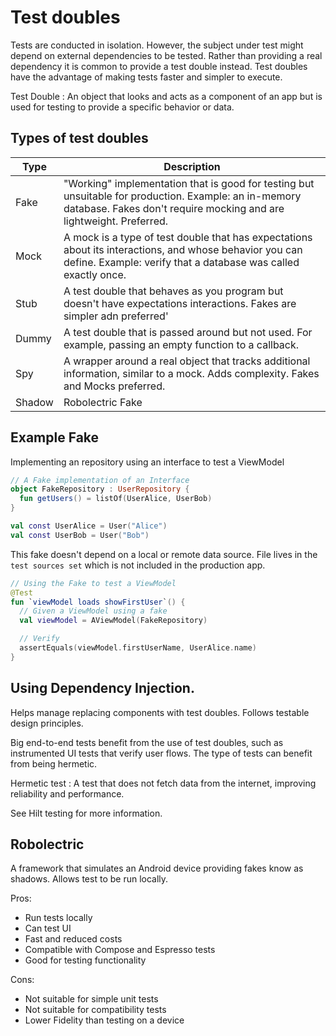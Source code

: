 # Test doubles

Tests are conducted in isolation. However, the subject under test might depend on external dependencies to be tested. Rather than providing a real dependency it is common to provide a test double instead. Test doubles have the advantage of making tests faster and simpler to execute.

Test Double
: An object that looks and acts as a component of an app but is used for testing to provide a specific behavior or data.

## Types of test doubles

| Type   | Description                                                                                                                                                                  |
| ------ | ---------------------------------------------------------------------------------------------------------------------------------------------------------------------------- |
| Fake   | "Working" implementation that is good for testing but unsuitable for production. Example: an in-memory database. Fakes don't require mocking and are lightweight. Preferred. |
| Mock   | A mock is a type of test double that has expectations about its interactions, and whose behavior you can define. Example: verify that a database was called exactly once.    |
| Stub   | A test double that behaves as you program but doesn't have expectations interactions. Fakes are simpler adn preferred'                                                       |
| Dummy  | A test double that is passed around but not used. For example, passing an empty function to a callback.                                                                      |
| Spy    | A wrapper around a real object that tracks additional information, similar to a mock. Adds complexity. Fakes and Mocks preferred.                                            |
| Shadow | Robolectric Fake                                                                                                                                                             |

## Example Fake

Implementing an repository using an interface to test a ViewModel

```kotlin
// A Fake implementation of an Interface
object FakeRepository : UserRepository {
  fun getUsers() = listOf(UserAlice, UserBob)
}

val const UserAlice = User("Alice")
val const UserBob = User("Bob")
```

This fake doesn't depend on a local or remote data source. File lives in the `test sources set` which is not included in the production app.

```kotlin
// Using the Fake to test a ViewModel
@Test
fun `viewModel loads showFirstUser`() {
  // Given a ViewModel using a fake
  val viewModel = AViewModel(FakeRepository)

  // Verify
  assertEquals(viewModel.firstUserName, UserAlice.name)
}
```

## Using Dependency Injection.

Helps manage replacing components with test doubles. Follows testable design principles.

Big end-to-end tests benefit from the use of test doubles, such as instrumented UI tests that verify user flows. The type of tests can benefit from being hermetic.

Hermetic test
: A test that does not fetch data from the internet, improving reliability and performance.

See Hilt testing for more information.

## Robolectric

A framework that simulates an Android device providing fakes know as shadows. Allows test to be run locally.

Pros:

- Run tests locally
- Can test UI
- Fast and reduced costs
- Compatible with Compose and Espresso tests
- Good for testing functionality

Cons:

- Not suitable for simple unit tests
- Not suitable for compatibility tests
- Lower Fidelity than testing on a device

